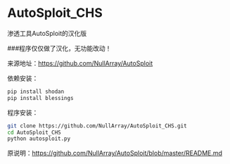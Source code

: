 # AutoSploit_CHS
渗透工具AutoSploit的汉化版

###程序仅仅做了汉化，无功能改动！

来源地址：https://github.com/NullArray/AutoSploit



依赖安装：


```bash
pip install shodan
pip install blessings
```

程序安装：
```bash
git clone https://github.com/NullArray/AutoSploit_CHS.git
cd AutoSploit_CHS
python autosploit.py
```

原说明：https://github.com/NullArray/AutoSploit/blob/master/README.md
